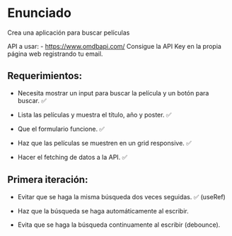 # Enunciado
Crea una aplicación para buscar películas

API a usar: - https://www.omdbapi.com/ Consigue la API Key en la propia página web registrando tu email.

## Requerimientos:

- Necesita mostrar un input para buscar la película y un botón para buscar. ✅

- Lista las películas y muestra el título, año y poster. ✅

- Que el formulario funcione. ✅

- Haz que las películas se muestren en un grid responsive. ✅

- Hacer el fetching de datos a la API. ✅

## Primera iteración:

- Evitar que se haga la misma búsqueda dos veces seguidas. ✅ (useRef)

- Haz que la búsqueda se haga automáticamente al escribir. 

- Evita que se haga la búsqueda continuamente al escribir (debounce). 
